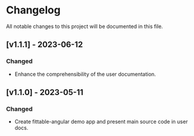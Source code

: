 # Changelog

All notable changes to this project will be documented in this file.

## [v1.1.1] - 2023-06-12

### Changed

- Enhance the comprehensibility of the user documentation.

## [v1.1.0] - 2023-05-11

### Changed

- Create fittable-angular demo app and present main source code in user docs.
